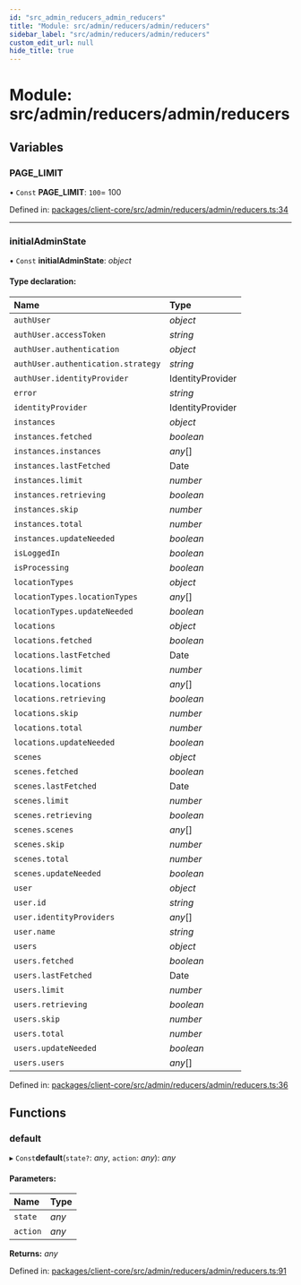 ```yaml
---
id: "src_admin_reducers_admin_reducers"
title: "Module: src/admin/reducers/admin/reducers"
sidebar_label: "src/admin/reducers/admin/reducers"
custom_edit_url: null
hide_title: true
---
```


# Module: src/admin/reducers/admin/reducers

## Variables

### PAGE\_LIMIT

• `Const` **PAGE\_LIMIT**: ``100``= 100

Defined in: [packages/client-core/src/admin/reducers/admin/reducers.ts:34](https://github.com/xr3ngine/xr3ngine/blob/2d83606b6/packages/client-core/src/admin/reducers/admin/reducers.ts#L34)

___

### initialAdminState

• `Const` **initialAdminState**: *object*

#### Type declaration:

| Name | Type |
| :------ | :------ |
| `authUser` | *object* |
| `authUser.accessToken` | *string* |
| `authUser.authentication` | *object* |
| `authUser.authentication.strategy` | *string* |
| `authUser.identityProvider` | IdentityProvider |
| `error` | *string* |
| `identityProvider` | IdentityProvider |
| `instances` | *object* |
| `instances.fetched` | *boolean* |
| `instances.instances` | *any*[] |
| `instances.lastFetched` | Date |
| `instances.limit` | *number* |
| `instances.retrieving` | *boolean* |
| `instances.skip` | *number* |
| `instances.total` | *number* |
| `instances.updateNeeded` | *boolean* |
| `isLoggedIn` | *boolean* |
| `isProcessing` | *boolean* |
| `locationTypes` | *object* |
| `locationTypes.locationTypes` | *any*[] |
| `locationTypes.updateNeeded` | *boolean* |
| `locations` | *object* |
| `locations.fetched` | *boolean* |
| `locations.lastFetched` | Date |
| `locations.limit` | *number* |
| `locations.locations` | *any*[] |
| `locations.retrieving` | *boolean* |
| `locations.skip` | *number* |
| `locations.total` | *number* |
| `locations.updateNeeded` | *boolean* |
| `scenes` | *object* |
| `scenes.fetched` | *boolean* |
| `scenes.lastFetched` | Date |
| `scenes.limit` | *number* |
| `scenes.retrieving` | *boolean* |
| `scenes.scenes` | *any*[] |
| `scenes.skip` | *number* |
| `scenes.total` | *number* |
| `scenes.updateNeeded` | *boolean* |
| `user` | *object* |
| `user.id` | *string* |
| `user.identityProviders` | *any*[] |
| `user.name` | *string* |
| `users` | *object* |
| `users.fetched` | *boolean* |
| `users.lastFetched` | Date |
| `users.limit` | *number* |
| `users.retrieving` | *boolean* |
| `users.skip` | *number* |
| `users.total` | *number* |
| `users.updateNeeded` | *boolean* |
| `users.users` | *any*[] |

Defined in: [packages/client-core/src/admin/reducers/admin/reducers.ts:36](https://github.com/xr3ngine/xr3ngine/blob/2d83606b6/packages/client-core/src/admin/reducers/admin/reducers.ts#L36)

## Functions

### default

▸ `Const`**default**(`state?`: *any*, `action`: *any*): *any*

#### Parameters:

| Name | Type |
| :------ | :------ |
| `state` | *any* |
| `action` | *any* |

**Returns:** *any*

Defined in: [packages/client-core/src/admin/reducers/admin/reducers.ts:91](https://github.com/xr3ngine/xr3ngine/blob/2d83606b6/packages/client-core/src/admin/reducers/admin/reducers.ts#L91)
